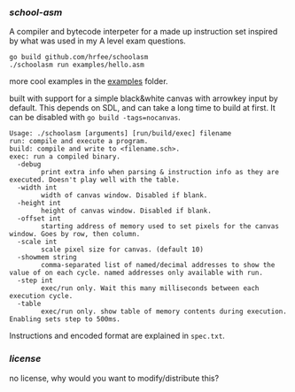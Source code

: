 ### *school-asm*

A compiler and bytecode interpeter for a made up instruction set inspired by what was used in my A level exam questions.
```shell
go build github.com/hrfee/schoolasm
./schoolasm run examples/hello.asm
```
more cool examples in the [examples](https://github.com/hrfee/schoolasm/tree/main/examples) folder.

built with support for a simple black&white canvas with arrowkey input by default. This depends on SDL, and can take a long time to build at first. It can be disabled with `go build -tags=nocanvas`.

```
Usage: ./schoolasm [arguments] [run/build/exec] filename
run: compile and execute a program.
build: compile and write to <filename.sch>.
exec: run a compiled binary.
  -debug
    	print extra info when parsing & instruction info as they are executed. Doesn't play well with the table.
  -width int
    	width of canvas window. Disabled if blank.
  -height int
    	height of canvas window. Disabled if blank.
  -offset int
    	starting address of memory used to set pixels for the canvas window. Goes by row, then column.
  -scale int
    	scale pixel size for canvas. (default 10)
  -showmem string
    	comma-separated list of named/decimal addresses to show the value of on each cycle. named addresses only available with run.
  -step int
    	exec/run only. Wait this many milliseconds between each execution cycle.
  -table
    	exec/run only. show table of memory contents during execution. Enabling sets step to 500ms.
```

Instructions and encoded format are explained in `spec.txt`.

### *license*

no license, why would you want to modify/distribute this?
